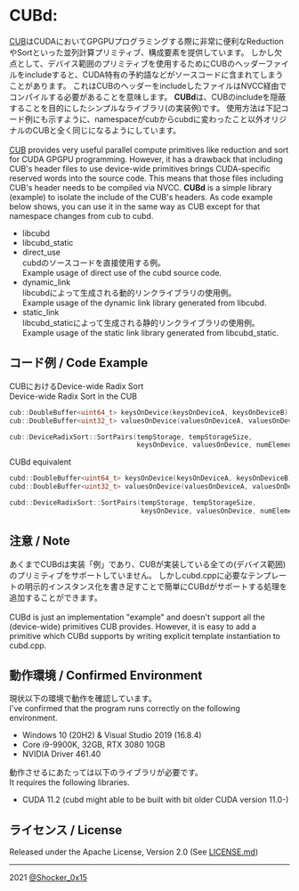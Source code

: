 # CUBd: 

[CUB](https://nvlabs.github.io/cub/)はCUDAにおいてGPGPUプログラミングする際に非常に便利なReductionやSortといった並列計算プリミティブ、構成要素を提供しています。
しかし欠点として、デバイス範囲のプリミティブを使用するためにCUBのヘッダーファイルをincludeすると、CUDA特有の予約語などがソースコードに含まれてしまうことがあります。
これはCUBのヘッダーをincludeしたファイルはNVCC経由でコンパイルする必要があることを意味します。
**CUBd**は、CUBのincludeを隠蔽することを目的にしたシンプルなライブラリ(の実装例)です。
使用方法は下記コード例にも示すように、namespaceがcubからcubdに変わったこと以外オリジナルのCUBと全く同じになるようにしています。\
\
[CUB](https://nvlabs.github.io/cub/) provides very useful parallel compute primitives like reduction and sort for CUDA GPGPU programming.
However, it has a drawback that including CUB's header files to use device-wide primitives brings CUDA-specific reserved words into the source code.
This means that those files including CUB's header needs to be compiled via NVCC.
**CUBd** is a simple library (example) to isolate the include of the CUB's headers.
As code example below shows, you can use it in the same way as CUB except for that namespace changes from cub to cubd.

- libcubd
- libcubd_static
- direct_use\
  cubdのソースコードを直接使用する例。\
  Example usage of direct use of the cubd source code.
- dynamic_link\
  libcubdによって生成される動的リンクライブラリの使用例。\
  Example usage of the dynamic link library generated from libcubd.
- static_link\
  libcubd_staticによって生成される静的リンクライブラリの使用例。\
  Example usage of the static link library generated from libcubd_static.

## コード例 / Code Example
CUBにおけるDevice-wide Radix Sort\
Device-wide Radix Sort in the CUB
```cpp
cub::DoubleBuffer<uint64_t> keysOnDevice(keysOnDeviceA, keysOnDeviceB);
cub::DoubleBuffer<uint32_t> valuesOnDevice(valuesOnDeviceA, valuesOnDeviceB);

cub::DeviceRadixSort::SortPairs(tempStorage, tempStorageSize,
                                keysOnDevice, valuesOnDevice, numElements);
```

CUBd equivalent
```cpp
cubd::DoubleBuffer<uint64_t> keysOnDevice(keysOnDeviceA, keysOnDeviceB);
cubd::DoubleBuffer<uint32_t> valuesOnDevice(valuesOnDeviceA, valuesOnDeviceB);

cubd::DeviceRadixSort::SortPairs(tempStorage, tempStorageSize,
                                 keysOnDevice, valuesOnDevice, numElements);
```

## 注意 / Note
あくまでCUBdは実装「例」であり、CUBが実装している全ての(デバイス範囲)のプリミティブをサポートしていません。
しかしcubd.cppに必要なテンプレートの明示的インスタンス化を書き足すことで簡単にCUBdがサポートする処理を追加することができます。\
\
CUBd is just an implementation "example" and doesn't support all the (device-wide) primitives CUB provides.
However, it is easy to add a primitive which CUBd supports by writing explicit template instantiation to cubd.cpp.

## 動作環境 / Confirmed Environment
現状以下の環境で動作を確認しています。\
I've confirmed that the program runs correctly on the following environment.

* Windows 10 (20H2) & Visual Studio 2019 (16.8.4)
* Core i9-9900K, 32GB, RTX 3080 10GB
* NVIDIA Driver 461.40

動作させるにあたっては以下のライブラリが必要です。\
It requires the following libraries.

* CUDA 11.2
  (cubd might able to be built with bit older CUDA version 11.0-)

## ライセンス / License
Released under the Apache License, Version 2.0 (See [LICENSE.md](LICENSE.md))

----
2021 [@Shocker_0x15](https://twitter.com/Shocker_0x15)
